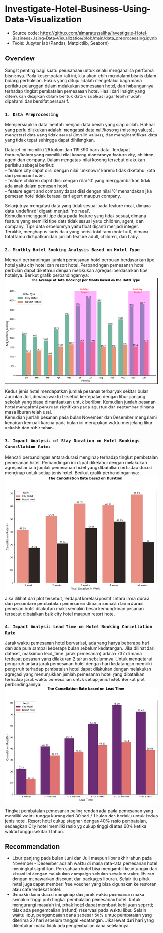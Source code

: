 # Investigate-Hotel-Business-Using-Data-Visualization
- Source code: https://github.com/almaratussaliha/Investigate-Hotel-Business-Using-Data-Visualization/blob/main/data_preprocessing.ipynb </br>
- Tools: Jupyter lab (Pandas, Matplotlib, Seaborn) </br>

## Overview
<p> Sangat penting bagi suatu perusahaan untuk selalu menganalisa performa bisnisnya. Pada kesempatan kali ini, kita akan lebih mendalami bisnis dalam bidang perhotelan. 
Fokus yang dituju adalah mengetahui bagaimana perilaku pelanggan dalam melakukan pemesanan hotel, dan hubungannya terhadap tingkat pembatalan 
pemesanan hotel. Hasil dari insight yang ditemukan  disajikan dalam bentuk data visualisasi agar lebih mudah dipahami dan bersifat persuasif. <p>



### `1. Data Preprocessing`
Mempersiapkan data mentah menjadi data bersih yang siap diolah. Hal-hal yang perlu dilakukan adalah: mengatasi data null/kosong (missing values), 
mengatasi data yang tidak sesuai (invalid values), dan mengidentifikasi data yang tidak tepat sehingga dapat dihilangkan. </br>

<p>Dataset ini memiliki 29 kolom dan 119.390 baris data. Terdapat feature/kolom yang memiliki nilai kosong diantaranya feature city, children, agent dan company.
Dalam mengatasi nilai kosong tersebut dilakukan perilaku sebagai berikut: </br>
- feature city dapat diisi dengan nilai 'unknown' karena tidak diketahui kota dari pemesan hotel. </br>
- feature children dapat diisi dengan nilai '0' yang menggambarkan tidak ada anak dalam pemesan hotel. </br>
- feature agent and company dapat diisi dengan nilai '0' menandakan jika pemesan hotel tidak berasal dari agent maupun company. </br>

<p> Selanjutnya mengatasi data yang tidak sesuai pada feature meal, dimana data 'undefined' diganti menjadi 'no meal'. </br>
Kemudian mengganti tipe data pada feature yang tidak sesuai, dimana feature yang memiliki tipe data tidak sesuai yaitu children, agent, dan company. Tipe data 
sebelumnya yaitu float diganti menjadi integer. </br>
Terakhir, menghapus baris data yang berisi total tamu hotel = 0, dimana total tamu didapatkan dari jumlah feature adult, children, dan baby. </br>
</p> 

### `2. Monthly Hotel Booking Analysis Based on Hotel Type`
Mencari perbandingan jumlah pemesanan hotel perbulan berdasarkan tipe hotel yaitu city hotel dan resort hotel. Perbandingan pemesanan hotel perbulan
dapat diketahui dengan melakukan agregasi berdasarkan tipe hotelnya. Berikut grafik perbandingannya:
![alt text](https://github.com/almaratussaliha/Investigate-Hotel-Business-Using-Data-Visualization/blob/main/1.png?raw=true)

Kedua jenis hotel mendapatkan jumlah pesanan terbanyak sekitar bulan Juni dan Juli, dimana waktu tersebut bertepatan dengan libur panjang sekolah yang biasa 
dimanfaatkan untuk berlibur. Kemudian jumlah pesanan hotel mengalami penuruan signifikan pada agustus dan september dimana masa liburan telah usai.</br>
Kemudian jumlah pesanan pada bulan November dan Desember mengalami kenaikan kembali karena pada bulan ini merupakan waktu menjelang libur sekolah dan akhir tahun.

### `3. Impact Analysis of Stay Duration on Hotel Bookings Cancellation Rates`
Mencari perbandingan antara durasi menginap terhadap tingkat pembatalan pemesanan hotel. Perbandingan ini dapat diketahui dengan melakukan agregasi antara jumlah
pemesanan hotel yang dibatalkan terhadap durasi menginap untuk setiap jenis hotel. Berikut grafik perbandingannya:
![alt text](https://github.com/almaratussaliha/Investigate-Hotel-Business-Using-Data-Visualization/blob/main/2.png?raw=true)

Jika dilihat dari plot tersebut, terdapat korelasi positif antara lama durasi dan persentase pembatalan pemesanan dimana semakin lama durasi pemesan hotel dilakukan maka semakin besar kemungkinan pesanan tersebut dibatalkan baik city hotel maupun resort hotel.

### `4. Impact Analysis Lead Time on Hotel Booking Cancellation Rate`
Jarak waktu pemesanan hotel bervariasi, ada yang hanya beberapa hari dan ada pula sampai beberapa bulan sebelum kedatangan. Jika dilihat dari dataset, maksimun lead_time (jarak pemesanan) adalah 737 di mana terdapat pesanan yang dilakukan 2 tahun sebelumnya. Untuk mengetahui pengaruh antara jarak pemesanan hotel dengan hari kedatangan memiliki pengaruh terhadap pembatalan hotel dapat dilakukan dengan melakukan agregasi yang menunjukkan jumlah pemesanan hotel yang dibatalkan terhadap jarak waktu pemesanan untuk setiap jenis hotel. Berikut plot perbandingannya:
![alt text](https://github.com/almaratussaliha/Investigate-Hotel-Business-Using-Data-Visualization/blob/main/3.png?raw=true)

Tingkat pembatalan pemesanan paling rendah ada pada pemesanan yang memiliki waktu tunggu kurang dari 30 hari / 1 bulan dan berlaku untuk kedua jenis hotel. Resort hotel cukup stagnan dengan 40% rasio pembatalan, sedangkan City hotel memiliki rasio yg cukup tinggi di atas 60% ketika waktu tunggu sekitar 1 tahun. </br>

## Recommendation
- Libur panjang pada bulan Juni dan Juli maupun libur akhir tahun pada November - Desember adalah waktu di mana rata-rata pemesanan hotel meningkat signifikan. 
Perusahaan hotel bisa mengambil keuntungan dari situasi ini dengan melakukan campaign sebulan sebelum waktu liburan dengan menawarkan discount dan packages liburan. Selain itu pihak hotel juga dapat memberi free voucher yang bisa digunakan ke restoran atau cafe terdekat hotel.
- Semakin lama durasi menginap dan jarak waktu pemesanan maka semakin tinggi pula tingkat pembatalan pemesanan hotel. Untuk mengurangi masalah ini, pihak hotel dapat membuat kebijakan seperti; tidak ada pengembalian (refund) reservasi pada waktu libur. Selain waktu libur, pengembalian dana sebesar 50% untuk pembatalan yang diterima 20 hari sebelum tanggal kedatangan. Jika lewat dari hari yang ditentukan maka tidak ada pengembalian dana setelahnya.  
